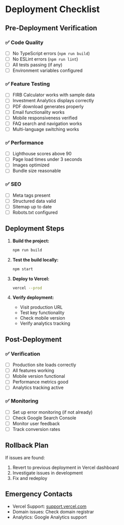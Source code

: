 # Deployment Checklist

## Pre-Deployment Verification

### ✅ Code Quality
- [ ] No TypeScript errors (`npm run build`)
- [ ] No ESLint errors (`npm run lint`)
- [ ] All tests passing (if any)
- [ ] Environment variables configured

### ✅ Feature Testing
- [ ] FIRB Calculator works with sample data
- [ ] Investment Analytics displays correctly
- [ ] PDF download generates properly
- [ ] Email functionality works
- [ ] Mobile responsiveness verified
- [ ] FAQ search and navigation works
- [ ] Multi-language switching works

### ✅ Performance
- [ ] Lighthouse scores above 90
- [ ] Page load times under 3 seconds
- [ ] Images optimized
- [ ] Bundle size reasonable

### ✅ SEO
- [ ] Meta tags present
- [ ] Structured data valid
- [ ] Sitemap up to date
- [ ] Robots.txt configured

## Deployment Steps

1. **Build the project:**
   ```bash
   npm run build
   ```

2. **Test the build locally:**
   ```bash
   npm start
   ```

3. **Deploy to Vercel:**
   ```bash
   vercel --prod
   ```

4. **Verify deployment:**
   - Visit production URL
   - Test key functionality
   - Check mobile version
   - Verify analytics tracking

## Post-Deployment

### ✅ Verification
- [ ] Production site loads correctly
- [ ] All features working
- [ ] Mobile version functional
- [ ] Performance metrics good
- [ ] Analytics tracking active

### ✅ Monitoring
- [ ] Set up error monitoring (if not already)
- [ ] Check Google Search Console
- [ ] Monitor user feedback
- [ ] Track conversion rates

## Rollback Plan

If issues are found:
1. Revert to previous deployment in Vercel dashboard
2. Investigate issues in development
3. Fix and redeploy

## Emergency Contacts

- Vercel Support: [support.vercel.com](https://vercel.com/support)
- Domain issues: Check domain registrar
- Analytics: Google Analytics support

